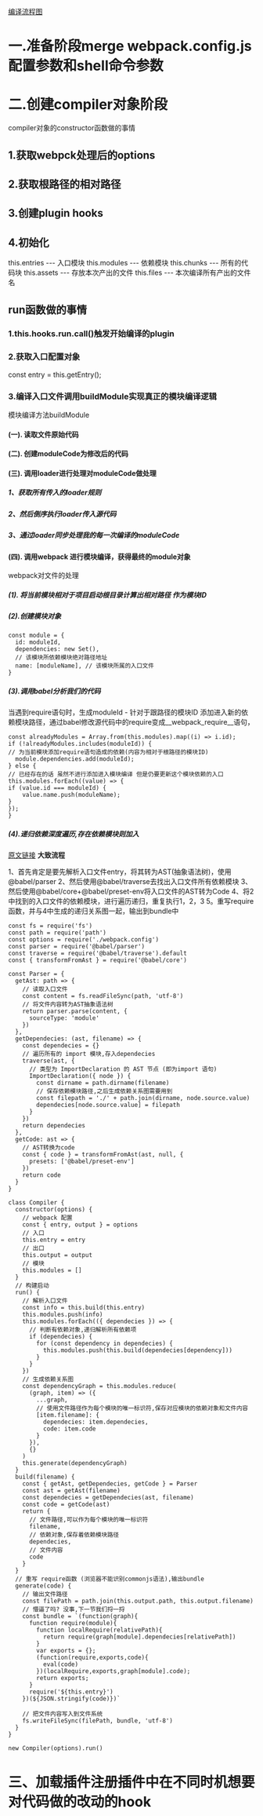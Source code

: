 [编译流程图](https://p1-jj.byteimg.com/tos-cn-i-t2oaga2asx/gold-user-assets/2019/2/19/16903d21fe18e5b8~tplv-t2oaga2asx-zoom-in-crop-mark:3024:0:0:0.awebp)
# 一.准备阶段merge webpack.config.js配置参数和shell命令参数

# 二.创建compiler对象阶段

compiler对象的constructor函数做的事情

## 1.获取webpck处理后的options
## 2.获取根路径的相对路径
## 3.创建plugin hooks
## 4.初始化
this.entries --- 入口模块
this.modules --- 依赖模块
this.chunks --- 所有的代码块
this.assets --- 存放本次产出的文件
this.files --- 本次编译所有产出的文件名

## run函数做的事情

### 1.this.hooks.run.call()触发开始编译的plugin
### 2.获取入口配置对象
const entry = this.getEntry();
### 3.编译入口文件调用buildModule实现真正的模块编译逻辑
模块编译方法buildModule
#### (一). 读取文件原始代码
#### (二). 创建moduleCode为修改后的代码
#### (三). 调用loader进行处理对moduleCode做处理
##### 1、获取所有传入的loader规则
##### 2、然后倒序执行loader传入源代码
##### 3、通过loader同步处理我的每一次编译的moduleCode
#### (四). 调用webpack 进行模块编译，获得最终的module对象
webpack对文件的处理
##### (1). 将当前模块相对于项目启动根目录计算出相对路径 作为模块ID
##### (2).创建模块对象
```
const module = {
  id: moduleId,
  dependencies: new Set(), 
  // 该模块所依赖模块绝对路径地址
  name: [moduleName], // 该模块所属的入口文件
}
```
##### (3).调用babel分析我们的代码
当遇到require语句时，生成moduleId - 针对于跟路径的模块ID 添加进入新的依赖模块路径，通过babel修改源代码中的require变成__webpack_require__语句，
```
const alreadyModules = Array.from(this.modules).map((i) => i.id);
if (!alreadyModules.includes(moduleId)) {
// 为当前模块添加require语句造成的依赖(内容为相对于根路径的模块ID)
  module.dependencies.add(moduleId);
} else {
// 已经存在的话 虽然不进行添加进入模块编译 但是仍要更新这个模块依赖的入口
this.modules.forEach((value) => {
if (value.id === moduleId) {
    value.name.push(moduleName);
}
});
}
```
##### (4).递归依赖深度遍历,存在依赖模块则加入

[原文链接](https://juejin.cn/post/6987180860852142093)
**大致流程**

1、首先肯定是要先解析入口文件entry，将其转为AST(抽象语法树)，使用@babel/parser
2、然后使用@babel/traverse去找出入口文件所有依赖模块
3、然后使用@babel/core+@babel/preset-env将入口文件的AST转为Code
4、将2中找到的入口文件的依赖模块，进行遍历递归，重复执行1，2，3
5。重写require函数，并与4中生成的递归关系图一起，输出到bundle中

```
const fs = require('fs')
const path = require('path')
const options = require('./webpack.config')
const parser = require('@babel/parser')
const traverse = require('@babel/traverse').default
const { transformFromAst } = require('@babel/core')

const Parser = {
  getAst: path => {
    // 读取入口文件
    const content = fs.readFileSync(path, 'utf-8')
    // 将文件内容转为AST抽象语法树
    return parser.parse(content, {
      sourceType: 'module'
    })
  },
  getDependecies: (ast, filename) => {
    const dependecies = {}
    // 遍历所有的 import 模块,存入dependecies
    traverse(ast, {
      // 类型为 ImportDeclaration 的 AST 节点 (即为import 语句)
      ImportDeclaration({ node }) {
        const dirname = path.dirname(filename)
        // 保存依赖模块路径,之后生成依赖关系图需要用到
        const filepath = './' + path.join(dirname, node.source.value)
        dependecies[node.source.value] = filepath
      }
    })
    return dependecies
  },
  getCode: ast => {
    // AST转换为code
    const { code } = transformFromAst(ast, null, {
      presets: ['@babel/preset-env']
    })
    return code
  }
}

class Compiler {
  constructor(options) {
    // webpack 配置
    const { entry, output } = options
    // 入口
    this.entry = entry
    // 出口
    this.output = output
    // 模块
    this.modules = []
  }
  // 构建启动
  run() {
    // 解析入口文件
    const info = this.build(this.entry)
    this.modules.push(info)
    this.modules.forEach(({ dependecies }) => {
      // 判断有依赖对象,递归解析所有依赖项
      if (dependecies) {
        for (const dependency in dependecies) {
          this.modules.push(this.build(dependecies[dependency]))
        }
      }
    })
    // 生成依赖关系图
    const dependencyGraph = this.modules.reduce(
      (graph, item) => ({
        ...graph,
        // 使用文件路径作为每个模块的唯一标识符,保存对应模块的依赖对象和文件内容
        [item.filename]: {
          dependecies: item.dependecies,
          code: item.code
        }
      }),
      {}
    )
    this.generate(dependencyGraph)
  }
  build(filename) {
    const { getAst, getDependecies, getCode } = Parser
    const ast = getAst(filename)
    const dependecies = getDependecies(ast, filename)
    const code = getCode(ast)
    return {
      // 文件路径,可以作为每个模块的唯一标识符
      filename,
      // 依赖对象,保存着依赖模块路径
      dependecies,
      // 文件内容
      code
    }
  }
  // 重写 require函数 (浏览器不能识别commonjs语法),输出bundle
  generate(code) {
    // 输出文件路径
    const filePath = path.join(this.output.path, this.output.filename)
    // 懵逼了吗? 没事,下一节我们捋一捋
    const bundle = `(function(graph){
      function require(module){
        function localRequire(relativePath){
          return require(graph[module].dependecies[relativePath])
        }
        var exports = {};
        (function(require,exports,code){
          eval(code)
        })(localRequire,exports,graph[module].code);
        return exports;
      }
      require('${this.entry}')
    })(${JSON.stringify(code)})`

    // 把文件内容写入到文件系统
    fs.writeFileSync(filePath, bundle, 'utf-8')
  }
}

new Compiler(options).run()
```
# 三、加载插件注册插件中在不同时机想要对代码做的改动的hook